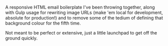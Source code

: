 A responsive HTML email boilerplate I've been throwing together, along with Gulp usage for rewriting image URLs (make 'em local for development, absolute for production!) and to remove some of the tedium of defining that background colour for the fifth time. 

Not meant to be perfect or extensive, just a little launchpad to get off the ground quickly. 
